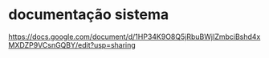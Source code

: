 # documentação sistema
https://docs.google.com/document/d/1HP34K9O8Q5jRbuBWjIZmbciBshd4xMXDZP9VCsnGQBY/edit?usp=sharing